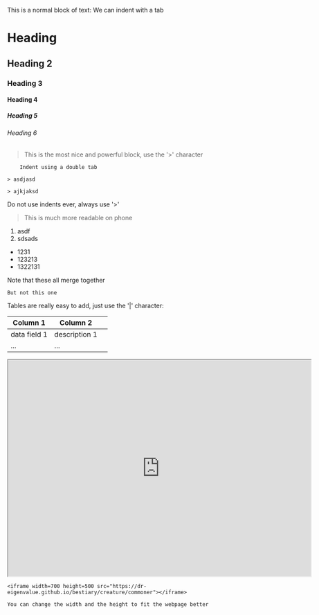 This is a normal block of text:
	We can indent with a tab

# Heading
## Heading 2
### Heading 3
#### Heading 4
##### Heading 5
###### Heading 6


> This is the most nice and powerful block, use the '>' character

		Indent using a double tab

	> asdjasd

	> ajkjaksd

Do not use indents ever, always use '>'

> This is much more readable on phone


1. asdf
2. sdsads

- 1231
- 123213
- 1322131




Note that these all merge together

	But not this one

Tables are really easy to add, just use the '|' character:

| Column 1     | Column 2      |     |
| ------------ | ------------- | --- |
| data field 1 | description 1 |     |
| ...          | ...           |     |

<iframe width=700 height=500 src="https://dr-eigenvalue.github.io/bestiary/creature/commoner"></iframe>

```
<iframe width=700 height=500 src="https://dr-eigenvalue.github.io/bestiary/creature/commoner"></iframe>

You can change the width and the height to fit the webpage better
```

